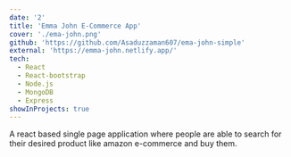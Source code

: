 ```yaml
---
date: '2'
title: 'Emma John E-Commerce App'
cover: './ema-john.png'
github: 'https://github.com/Asaduzzaman607/ema-john-simple'
external: 'https://emma-john.netlify.app/'
tech:
  - React
  - React-bootstrap
  - Node.js
  - MongoDB
  - Express
showInProjects: true
---
```


A react based single page application where people are able to search for their desired product like amazon e-commerce and buy them.
